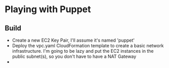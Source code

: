 # Playing with Puppet

## Build
- Create a new EC2 Key Pair, I'll assume it's named 'puppet'
- Deploy the vpc.yaml CloudFormation template to create a basic network infrastructure.  I'm going to be lazy and put the EC2 instances in the public subnet(s), so you don't have to have a NAT Gateway
- 

